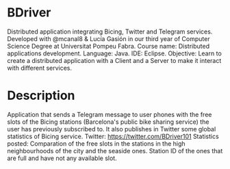 # BDriver
Distributed application integrating Bicing, Twitter and Telegram services. Developed with @mcanal8 & Lucía Gasión in our third year of Computer Science Degree at Universitat Pompeu Fabra.
Course name: Distributed applications development.
Language: Java.
IDE: Eclipse.
Objective: Learn to create a distributed application with a Client and a Server to make it interact with different services.

# Description
Application that sends a Telegram message to user phones with the free slots of the Bicing stations (Barcelona's public bike sharing service) the user has previously subscribed to. It also publishes in Twitter some global statistics of Bicing service. Twitter: https://twitter.com/BDriver101 Statistics posted: Comparation of the free slots in the stations in the high neighbourhoods of the city and the seaside ones. Station ID of the ones that are full and have not any available slot.
